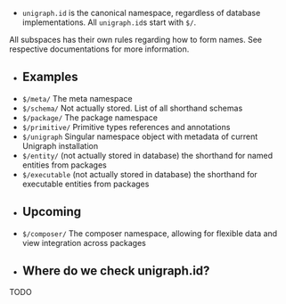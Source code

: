 
  - `unigraph.id` is the canonical namespace, regardless of database implementations. All `unigraph.id`s start with `$/`.
  
  All subspaces has their own rules regarding how to form names. See respective documentations for more information.
  - ## Examples
  - `$/meta/` The meta namespace
  - `$/schema/` Not actually stored. List of all shorthand schemas
  - `$/package/` The package namespace
  - `$/primitive/` Primitive types references and annotations
  - `$/unigraph` Singular namespace object with metadata of current Unigraph installation
  - `$/entity/` (not actually stored in database) the shorthand for named entities from packages
  - `$/executable` (not actually stored in database) the shorthand for executable entities from packages
  - ## Upcoming
  - `$/composer/` The composer namespace, allowing for flexible data and view integration across packages
  - ## Where do we check unigraph.id?
  
  TODO